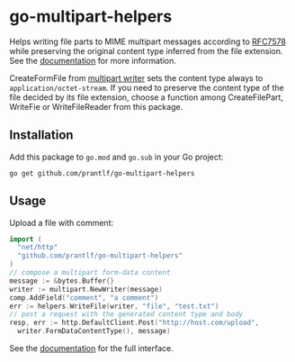 # go-multipart-helpers

Helps writing file parts to MIME multipart messages according to [RFC7578] while preserving the original content type inferred from the file extension. See the [documentation] for more information.

CreateFormFile from [multipart writer] sets the content type always to `application/octet-stream`. If you need to preserve the content type of the file decided by its file extension, choose a function among CreateFilePart, WriteFie or WriteFileReader from this package.

## Installation

Add this package to `go.mod` and `go.sub` in your Go project:

    go get github.com/prantlf/go-multipart-helpers

## Usage

Upload a file with comment:

```go
import (
  "net/http"
  "github.com/prantlf/go-multipart-helpers"
)
// compose a multipart form-data content
message := &bytes.Buffer{}
writer := multipart.NewWriter(message)
comp.AddField("comment", "a comment")
err := helpers.WriteFile(writer, "file", "test.txt")
// post a request with the generated content type and body
resp, err := http.DefaultClient.Post("http://host.com/upload",
  writer.FormDataContentType(), message)
```

See the [documentation] for the full interface.

[documentation]: https://pkg.go.dev/github.com/prantlf/go-multipart-helpers
[RFC7578]: https://tools.ietf.org/html/rfc7578
[multipart writer]: https://golang.org/pkg/mime/multipart/#Writer
